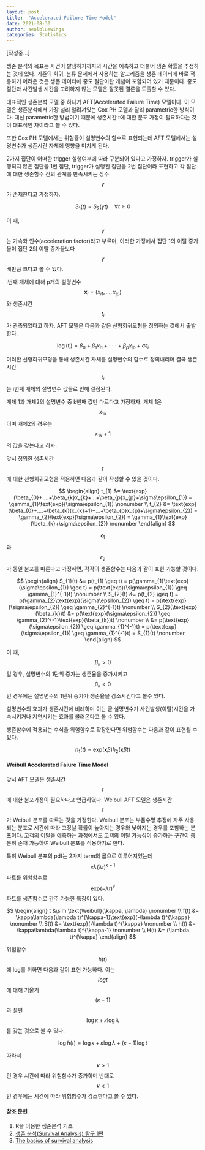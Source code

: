 ```yaml
---
layout: post
title:  "Accelerated Failure Time Model"
date: 2021-08-30
author: seolbluewings
categories: Statistics
---
```


[작성중...]

생존 분석의 목표는 사건이 발생하기까지의 시간을 예측하고 더불어 생존 확률을 추정하는 것에 있다. 기존의 회귀, 분류 문제에서 사용하는 알고리즘을 생존 데이터에 바로 적용하기 어려운 것은 생존 데이터에 중도 절단이란 개념이 포함되어 있기 때문이다. 중도절단과 사건발생 시간을 고려하지 않는 모델은 잘못된 결론을 도출할 수 있다.

대표적인 생존분석 모델 중 하나가 AFT(Accelerated Failure Time) 모델이다. 이 모델은 생존분석에서 가장 널리 알려져있는 Cox PH 모델과 달리 parametric한 방식이다. 대신 parametric한 방법이기 때문에 생존시간 t에 대한 분포 가정이 필요하다는 것이 대표적인 차이라고 볼 수 있다.

또한 Cox PH 모델에서는 위험률이 설명변수의 함수로 표현되는데 AFT 모델에서는 설명변수가 생존시간 자체에 영향을 미치게 된다.

2가지 집단이 어떠한 trigger 실행여부에 따라 구분되어 있다고 가정하자. trigger가 실행되지 않은 집단을 1번 집단, trigger가 실행된 집단을 2번 집단이라 표현하고 각 집단에 대한 생존함수 간의 관계를 만족시키는 상수 $$\gamma$$ 가 존재한다고 가정하자.

$$ S_{1}(t) = S_{2}(\gamma t) \quad \forall t \geq 0 $$

이 때, $$\gamma$$는 가속화 인수(acceleration factor)라고 부르며, 이러한 가정에서 집단 1의 이탈 증가율이 집단 2의 이탈 증가율보다 $$\gamma$$배만큼 크다고 볼 수 있다.

i번째 개체에 대해 p개의 설명변수 $$\mathbf{x}_{i} = (x_{i1},...,x_{ip})$$와 생존시간 $$t_{i}$$가 관측되었다고 하자. AFT 모델은 다음과 같은 선형회귀모형을 정의하는 것에서 출발한다.

$$\log(t_{i}) = \beta_{0}+\beta_{1}x_{i1}+\cdot\cdot\cdot+\beta_{p}x_{ip}+\sigma\epsilon_{i} $$

이러한 선형회귀모형을 통해 생존시간 자체를 설명변수의 함수로 정의내리며 결국 생존시간 $$t_{i}$$는 i번째 개체의 설명변수 값들로 인해 결정된다.

개체 1과 개체2의 설명변수 중 k번째 값만 다르다고 가정하자. 개체 1은 $$x_{1k}$$ 이며 개체2의 경우는 $$x_{1k}+1$$의 값을 갖는다고 하자.

앞서 정의한 생존시간 $$t$$에 대한 선형회귀모형을 적용하면 다음과 같이 작성할 수 있을 것이다.

$$
\begin{align}
t_{1} &= \text{exp}(\beta_{0}+....+\beta_{k}x_{k}+...+\beta_{p}x_{p}+\sigma\epsilon_{1}) = \gamma_{1}\text{exp}(\sigma\epsilon_{1}) \nonumber \\
t_{2} &= \text{exp}(\beta_{0}+....+\beta_{k}(x_{k}+1)+...+\beta_{p}x_{p}+\sigma\epsilon_{2}) = \gamma_{2}\text{exp}(\sigma\epsilon_{2}) = \gamma_{1}\text{exp}(\beta_{k}+\sigma\epsilon_{2}) \nonumber
\end{align}
$$

$$\epsilon_{1}$$ 과 $$\epsilon_{2}$$ 가 동일 분포를 따른다고 가정하면, 각각의 생존함수는 다음과 같이 표현 가능할 것이다.

$$
\begin{align}
S_{1}(t) &= p(t_{1} \geq t) = p(\gamma_{1}\text{exp}(\sigma\epsilon_{1}) \geq t) = p(\text{exp}(\sigma\epsilon_{1}) \geq \gamma_{1}^{-1}t) \nonumber \\
S_{2}(t) &= p(t_{2} \geq t) = p(\gamma_{2}\text{exp}(\sigma\epsilon_{2}) \geq t) = p(\text{exp}(\sigma\epsilon_{2}) \geq \gamma_{2}^{-1}t) \nonumber \\
S_{2}(\text{exp}(\beta_{k})t) &= p(\text{exp}(\sigma\epsilon_{2}) \geq \gamma_{2}^{-1}\text{exp}(\beta_{k})t) \nonumber \\
&= p(\text{exp}(\sigma\epsilon_{2}) \geq \gamma_{1}^{-1}t) = p(\text{exp}(\sigma\epsilon_{1}) \geq \gamma_{1}^{-1}t) = S_{1}(t) \nonumber
\end{align}
$$

이 때, $$\beta_{k} > 0$$ 일 경우, 설명변수의 1단위 증가는 생존율을 증가시키고 $$\beta_{k} < 0$$ 인 경우에는 설명변수의 1단위 증가가 생존율을 감소시킨다고 볼수 있다.

설명변수의 효과가 생존시간에 비례하며 이는 곧 설명변수가 사건발생(이탈)시간을 가속시키거나 지연시키는 효과를 불러온다고 볼 수 있다.

생존함수에 적용되는 수식을 위험함수로 확장한다면 위험함수는 다음과 같이 표현될 수 있다.

$$ h_{1}(t) = \text{exp}\left(\mathbf{x}\beta\right)h_{2}\left(\mathbf{x}\beta t\right) $$

#### Weibull Accelerated Faiure Time Model

앞서 AFT 모델은 생존시간 $$t$$에 대한 분포가정이 필요하다고 언급하였다. Weibull AFT 모델은 생존시간 $$t$$가 Weibull 분포를 따르는 것을 가정한다. Weibull 분포는 부품수명 추정에 자주 사용되는 분포로 시간에 따라 고장날 확률이 높아지는 경우와 낮아지는 경우를 포함하는 분포이다. 고객의 이탈을 예측하는 과정에서도 고객의 이탈 가능성이 증가하는 구간이 충분히 존재 가능하여 Weibull 분포를 적용하기로 한다.

특히 Weibull 분포의 pdf는 2가지 term의 곱으로 이루어져있는데 $$\kappa\lambda(\lambda t)^{\kappa-1}$$ 파트를 위험함수로 $$\text{exp}(-\lambda t)^{\kappa}$$ 파트를 생존함수로 간주 가능한 특징이 있다.

$$
\begin{align}
t &\sim \text{Weibull}(\kappa, \lambda) \nonumber \\
f(t) &= \kappa\lambda(\lambda t)^{\kappa-1}\text{exp}(-\lambda t)^{\kappa} \nonumber \\
S(t) &= \text{exp}(-\lambda t)^{\kappa} \nonumber \\
h(t) &= \kappa\lambda(\lambda t)^{\kappa-1} \nonumber \\
H(t) &= (\lambda t)^{\kappa}
\end{align}
$$

위험함수 $$h(t)$$에 log를 취하면 다음과 같이 표현 가능하다. 이는 $$log{t}$$ 에 대해 기울기 $$(\kappa-1)$$과 절편 $$\log{\kappa} + \kappa\log{\lambda}$$ 를 갖는 것으로 볼 수 있다.

$$\log{h(t)} = \log{\kappa} + \kappa\log{\lambda} + (\kappa-1)\log{t}$$

따라서 $$\kappa > 1$$인 경우 시간에 따라 위험함수가 증가하며 반대로 $$\kappa < 1$$인 경우에는 시간에 따라 위험함수가 감소한다고 볼 수 있다. 

#### 참조 문헌
1. R을 이용한 생존분석 기초
2. [생존 분석(Survival Analysis) 탐구 1편](https://velog.io/@jeromecheon/%EC%83%9D%EC%A1%B4-%EB%B6%84%EC%84%9D-Survival-Analysis-%ED%83%90%EA%B5%AC-1%ED%8E%B8)
3. [The basics of survival analysis](https://sakai.unc.edu/access/content/group/2842013b-58f5-4453-aa8d-3e01bacbfc3d/public/Ecol562_Spring2012/docs/lectures/lecture27.htm)

